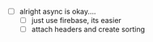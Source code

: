 - [ ] alright async is okay....
   - [ ] just use firebase, its easier
   - [ ] attach headers and create sorting
